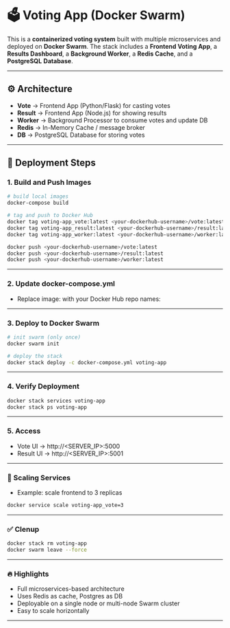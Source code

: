 # 🗳️ Voting App (Docker Swarm)

This is a **containerized voting system** built with multiple microservices and deployed on **Docker Swarm**. The stack includes a **Frontend Voting App**, a **Results Dashboard**, a **Background Worker**, a **Redis Cache**, and a **PostgreSQL** **Database**.

---

## ⚙️ Architecture
- **Vote** → Frontend App (Python/Flask) for casting votes
- **Result** → Frontend App (Node.js) for showing results
- **Worker** → Background Processor to consume votes and update DB
- **Redis** → In-Memory Cache / message broker
- **DB** → PostgreSQL Database for storing votes

---

## 🚀 Deployment Steps

### 1. Build and Push Images
```bash
# build local images
docker-compose build

# tag and push to Docker Hub
docker tag voting-app_vote:latest <your-dockerhub-username>/vote:latest
docker tag voting-app_result:latest <your-dockerhub-username>/result:latest
docker tag voting-app_worker:latest <your-dockerhub-username>/worker:latest

docker push <your-dockerhub-username>/vote:latest
docker push <your-dockerhub-username>/result:latest
docker push <your-dockerhub-username>/worker:latest
```

---

### 2. Update docker-compose.yml
- Replace image: with your Docker Hub repo names:

---

### 3. Deploy to Docker Swarm
```bash
# init swarm (only once)
docker swarm init

# deploy the stack
docker stack deploy -c docker-compose.yml voting-app
```

---

### 4. Verify Deployment
```bash
docker stack services voting-app
docker stack ps voting-app
```

---

### 5. Access
- Vote UI → http://<SERVER_IP>:5000
- Result UI → http://<SERVER_IP>:5001

---

### 📌 Scaling Services
- Example: scale frontend to 3 replicas
```bash
docker service scale voting-app_vote=3
```

---

### ✅ Clenup
```bash
docker stack rm voting-app
docker swarm leave --force
```

---

### 🔥 Highlights
- Full microservices-based architecture
- Uses Redis as cache, Postgres as DB
- Deployable on a single node or multi-node Swarm cluster
- Easy to scale horizontally

---


